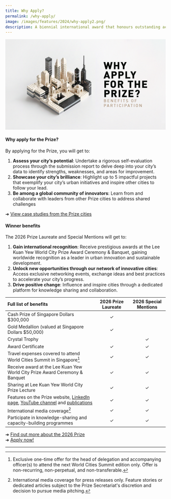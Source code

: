```yaml
---
title: Why Apply?
permalink: /why-apply/
image: /images/features/2024/why-apply2.png/
description: A biennial international award that honours outstanding achievements and contributions to the creation of liveable, vibrant and sustainable urban communities around the world.
---
```


![Why why tell me why](/images/features/2024/why-apply2.png/)

#### **Why apply for the Prize?**

By applying for the Prize, you will get to: 

1. **Assess your city’s potential**: Undertake a rigorous self-evaluation process through the submission report to delve deep into your city’s data to identify strengths, weaknesses, and areas for improvement. 
2. **Showcase your city’s brilliance**: Highlight up to 5 impactful projects that exemplify your city’s urban initiatives and inspire other cities to follow your lead.
3. **Be among a global community of innovators**: Learn from and collaborate with leaders from other Prize cities to address shared challenges

➜ [View case studies from the Prize cities](/case-studies/)

#### **Winner benefits**

The 2026 Prize Laureate and Special Mentions will get to:

1. **Gain international recognition**: Receive prestigious awards at the Lee Kuan Yew World City Prize Award Ceremony & Banquet, gaining worldwide recognition as a leader in urban innovation and sustainable development.
2. **Unlock new opportunities through our network of innovative cities**: Access exclusive networking events, exchange ideas and best practices to accelerate your city’s progress. 
3. **Drive positive change**: Influence and inspire cities through a dedicated platform for knowledge sharing and collaboration.

| Full list of benefits | 2026 Prize Laureate | 2026 Special Mentions |
|:---|:---:|:---:|
| Cash Prize of Singapore Dollars $300,000 | ✓ |  |
| Gold Medallion (valued at Singapore Dollars $50,000) | ✓ |  |
| Crystal Trophy |  | ✓ |
| Award Certificate | ✓ | ✓ |
| Travel expenses covered to attend World Cities Summit in Singapore[^1] | ✓ | ✓ |
| Receive award at the Lee Kuan Yew World City Prize Award Ceremony & Banquet | ✓ | ✓ |
| Sharing at Lee Kuan Yew World City Prize Lecture | ✓ | ✓ |
| Features on the Prize website, [LinkedIn page](https://www.linkedin.com/company/worldcityprize/), [YouTube channel](https://www.youtube.com/@worldcityprize) and [publications](/documents/worldcityprize-2024.pdf/) | ✓ | ✓ |
| International media coverage[^2] | ✓ | ✓ |
| Participate in knowledge-sharing and capacity-building programmes | ✓ | ✓ |

➜ [Find out more about the 2026 Prize](/prize-cycle/) <br>
➜ [Apply now!](https://go.gov.sg/nominations)

---

[^1]: Exclusive one-time offer for the head of delegation and accompanying officer(s) to attend the next World Cities Summit edition only. Offer is non-recurring, non-perpetual, and non-transferable.
[^2]: International media coverage for press releases only. Feature stories or dedicated articles subject to the Prize Secretariat's discretion and decision to pursue media pitching.
